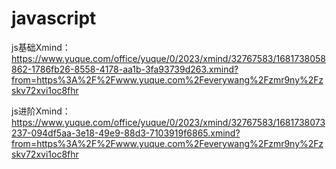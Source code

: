 # javascript



js基础Xmind：https://www.yuque.com/office/yuque/0/2023/xmind/32767583/1681738058862-1786fb26-8558-4178-aa1b-3fa93739d263.xmind?from=https%3A%2F%2Fwww.yuque.com%2Feverywang%2Fzmr9ny%2Fzskv72xvi1oc8fhr

js进阶Xmind：https://www.yuque.com/office/yuque/0/2023/xmind/32767583/1681738073237-094df5aa-3e18-49e9-88d3-7103919f6865.xmind?from=https%3A%2F%2Fwww.yuque.com%2Feverywang%2Fzmr9ny%2Fzskv72xvi1oc8fhr

